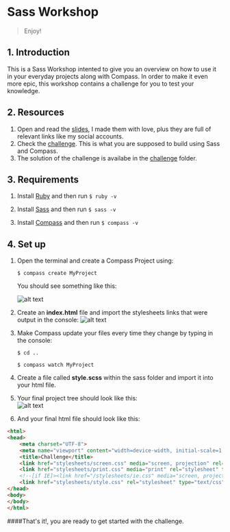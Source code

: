 # Sass Workshop

> Enjoy!

## 1. Introduction

This is a Sass Workshop intented to give you an overview on how to use it in your everyday projects along with Compass.
In order to make it even more epic, this workshop contains a challenge for you to test your knowledge.


## 2. Resources

1. Open and read the [slides](http://www.juandavidherrera.com/sass/slides), I made them with love, plus they are full of relevant links like my social accounts.
2. Check the [challenge](http://juandavidherrera.com/sass/challenge). This is what you are supposed to build using Sass and Compass.
3. The solution of the challenge is availabe in the [challenge](https://github.com/jdjuan/sass-workshop/tree/master/challenge) folder.


## 3. Requirements

1. Install [Ruby](https://www.ruby-lang.org/en/documentation/installation/#rubyinstaller) and then run `$ ruby -v`

2. Install [Sass](http://sass-lang.com/install) and then run `$ sass -v`

3. Install [Compass](http://compass-style.org/install/) and then run `$ compass -v`


## 4. Set up

1. Open the terminal and create a Compass Project using: 
 
	`$ compass create MyProject`

	You should see something like this:	

	![alt text](https://github.com/jdjuan/sass-workshop/blob/master/slides/images/readme-image2.png "Tree Structure")

2. Create an **index.html** file and import the stylesheets links that were output in the console:
![alt text](https://github.com/jdjuan/sass-workshop/blob/master/slides/images/readme-image.png "Console Links")

3. Make Compass update your files every time they change by typing in the console:

	`$ cd ..`<br>

	`$ compass watch MyProject`

5. Create a file called **style.scss** within the sass folder and import it into your html file.

6. Your final project tree should look like this:<br>
![alt text](https://github.com/jdjuan/sass-workshop/blob/master/slides/images/readme-image3.png "Final Tree Structure")


7. And your final html file should look like this:

```HTML
<html>
<head>
	<meta charset="UTF-8">
	<meta name="viewport" content="width=device-width, initial-scale=1, maximum-scale=1, user-scalable=0" />
	<title>Challenge</title>
	<link href="stylesheets/screen.css" media="screen, projection" rel="stylesheet" type="text/css" />
	<link href="stylesheets/print.css" media="print" rel="stylesheet" type="text/css" />
	<!--[if IE]><link href="/stylesheets/ie.css" media="screen, projection" rel="stylesheet" type="text/css" /><![endif]-->
	<link href="stylesheets/style.css" rel="stylesheet" type="text/css" />
</head>
<body>
</body>
</html>
```

####That's it!, you are ready to get started with the challenge.
